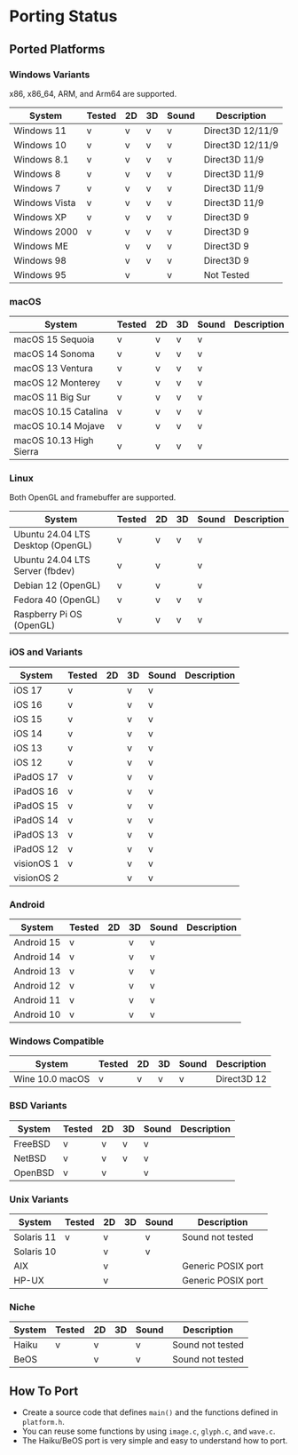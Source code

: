 Porting Status
==============

## Ported Platforms

### Windows Variants

x86, x86_64, ARM, and Arm64 are supported.

|System                |Tested |2D |3D |Sound |Description                    |
|----------------------|-------|---|---|------|-------------------------------|
|Windows 11            |v      |v  |v  |v     |Direct3D 12/11/9               |
|Windows 10            |v      |v  |v  |v     |Direct3D 12/11/9               |
|Windows 8.1           |v      |v  |v  |v     |Direct3D 11/9                  |
|Windows 8             |v      |v  |v  |v     |Direct3D 11/9                  |
|Windows 7             |v      |v  |v  |v     |Direct3D 11/9                  |
|Windows Vista         |v      |v  |v  |v     |Direct3D 11/9                  |
|Windows XP            |v      |v  |v  |v     |Direct3D 9                     |
|Windows 2000          |v      |v  |v  |v     |Direct3D 9                     |
|Windows ME            |       |v  |v  |v     |Direct3D 9                     |
|Windows 98            |       |v  |v  |v     |Direct3D 9                     |
|Windows 95            |       |v  |   |v     |Not Tested                     |

### macOS

|System                  |Tested |2D |3D |Sound |Description                    |
|------------------------|-------|---|---|------|-------------------------------|
|macOS 15 Sequoia        |v      |v  |v  |v     |                               |
|macOS 14 Sonoma         |v      |v  |v  |v     |                               |
|macOS 13 Ventura        |v      |v  |v  |v     |                               |
|macOS 12 Monterey       |v      |v  |v  |v     |                               |
|macOS 11 Big Sur        |v      |v  |v  |v     |                               |
|macOS 10.15 Catalina    |v      |v  |v  |v     |                               |
|macOS 10.14 Mojave      |v      |v  |v  |v     |                               |
|macOS 10.13 High Sierra |v      |v  |v  |v     |                               |

### Linux

Both OpenGL and framebuffer are supported.

|System                             |Tested |2D |3D |Sound |Description                    |
|-----------------------------------|-------|---|---|------|-------------------------------|
|Ubuntu 24.04 LTS Desktop (OpenGL)  |v      |v  |v  |v     |                               |
|Ubuntu 24.04 LTS Server (fbdev)    |v      |v  |   |v     |                               |
|Debian 12 (OpenGL)                 |v      |v  |   |v     |                               |
|Fedora 40 (OpenGL)                 |v      |v  |v  |v     |                               |
|Raspberry Pi OS (OpenGL)           |v      |v  |v  |v     |                               |

### iOS and Variants

|System                |Tested |2D |3D |Sound |Description                    |
|----------------------|-------|---|---|------|-------------------------------|
|iOS 17                |v      |   |v  |v     |                               |
|iOS 16                |v      |   |v  |v     |                               |
|iOS 15                |v      |   |v  |v     |                               |
|iOS 14                |v      |   |v  |v     |                               |
|iOS 13                |v      |   |v  |v     |                               |
|iOS 12                |v      |   |v  |v     |                               |
|iPadOS 17             |v      |   |v  |v     |                               |
|iPadOS 16             |v      |   |v  |v     |                               |
|iPadOS 15             |v      |   |v  |v     |                               |
|iPadOS 14             |v      |   |v  |v     |                               |
|iPadOS 13             |v      |   |v  |v     |                               |
|iPadOS 12             |v      |   |v  |v     |                               |
|visionOS 1            |v      |   |v  |v     |                               |
|visionOS 2            |       |   |v  |v     |                               |

### Android

|System                |Tested |2D |3D |Sound |Description                    |
|----------------------|-------|---|---|------|-------------------------------|
|Android 15            |v      |   |v  |v     |                               |
|Android 14            |v      |   |v  |v     |                               |
|Android 13            |v      |   |v  |v     |                               |
|Android 12            |v      |   |v  |v     |                               |
|Android 11            |v      |   |v  |v     |                               |
|Android 10            |v      |   |v  |v     |                               |

### Windows Compatible

|System                |Tested |2D |3D |Sound |Description                    |
|----------------------|-------|---|---|------|-------------------------------|
|Wine 10.0 macOS       |v      |v  |v  |v     |Direct3D 12                    |

### BSD Variants

|System                |Tested |2D |3D |Sound |Description                    |
|----------------------|-------|---|---|------|-------------------------------|
|FreeBSD               |v      |v  |v  |v     |                               |
|NetBSD                |v      |v  |v  |v     |                               |
|OpenBSD               |v      |v  |   |v     |                               |

### Unix Variants

|System                |Tested |2D |3D |Sound |Description                    |
|----------------------|-------|---|---|------|-------------------------------|
|Solaris 11            |v      |v  |   |v     |Sound not tested               |
|Solaris 10            |       |v  |   |v     |                               |
|AIX                   |       |v  |   |      |Generic POSIX port             |
|HP-UX                 |       |v  |   |      |Generic POSIX port             |

### Niche

|System                |Tested |2D |3D |Sound |Description                    |
|----------------------|-------|---|---|------|-------------------------------|
|Haiku                 |v      |v  |   |v     |Sound not tested               |
|BeOS                  |       |v  |   |v     |Sound not tested               |

## How To Port

* Create a source code that defines `main()` and the functions defined in `platform.h`.
* You can reuse some functions by using `image.c`, `glyph.c`, and `wave.c`.
* The Haiku/BeOS port is very simple and easy to understand how to port.
